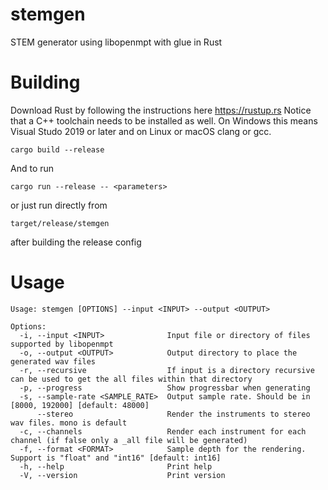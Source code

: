 # stemgen

STEM generator using libopenmpt with glue in Rust

# Building

Download Rust by following the instructions here https://rustup.rs
Notice that a C++ toolchain needs to be installed as well. On Windows this means Visual Studo 2019 or later and on Linux or macOS clang or gcc.

`cargo build --release`

And to run

`cargo run --release -- <parameters>`

or just run directly from

`target/release/stemgen`

after building the release config

# Usage

```
Usage: stemgen [OPTIONS] --input <INPUT> --output <OUTPUT>

Options:
  -i, --input <INPUT>              Input file or directory of files supported by libopenmpt
  -o, --output <OUTPUT>            Output directory to place the generated wav files
  -r, --recursive                  If input is a directory recursive can be used to get the all files within that directory
  -p, --progress                   Show progressbar when generating
  -s, --sample-rate <SAMPLE_RATE>  Output sample rate. Should be in [8000, 192000] [default: 48000]
      --stereo                     Render the instruments to stereo wav files. mono is default
  -c, --channels                   Render each instrument for each channel (if false only a _all file will be generated)
  -f, --format <FORMAT>            Sample depth for the rendering. Support is "float" and "int16" [default: int16]
  -h, --help                       Print help
  -V, --version                    Print version
```
